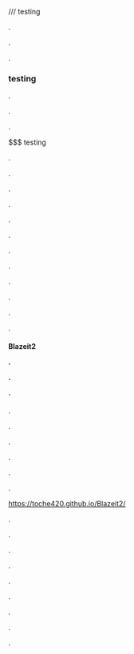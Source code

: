 /// testing

.

.

.

### testing

.

.

.

$$$ testing

.

.

.

<!DOCTYPE html>

.

.

.

<html>

.

.

.

<title> To the other webpage...

.

.

.

</title>

.

.

.

<h4> Blazeit2

.

.

.

</h4>

.

.

.

<body>

.

.

.

https://toche420.github.io/Blazeit2/

.

.

.

</body>

.

.

.

</html>

.

.

.
